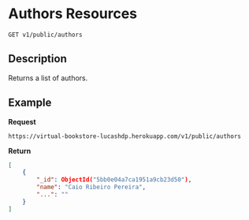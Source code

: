 # Authors Resources

    GET v1/public/authors

## Description
Returns a list of authors.


## Example
**Request**

    https://virtual-bookstore-lucashdp.herokuapp.com/v1/public/authors

**Return**
``` json
[
    {
        "_id": ObjectId("5bb0e04a7ca1951a9cb23d50"),
        "name": "Caio Ribeiro Pereira",
        "...": ""
    }
]
```